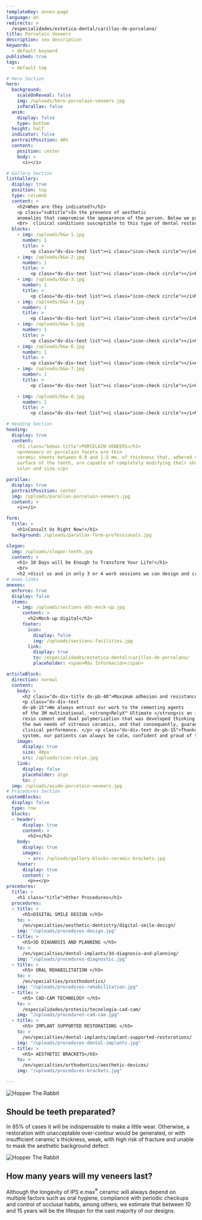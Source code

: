 ```yaml
---
templateKey: annex-page
language: en
redirects: >
  /especialidades/estetica-dental/carillas-de-porcelana/
title: Porcelain Veneers
description: seo description
keywords:
  - default keyowrd
published: true
tags:
  - default tag

# Hero Section
hero:
  background:
    scaleOnReveal: false
    img: /uploads/hero-porcelain-veneers.jpg
    isParallax: false
  anim:
    display: false
    type: bottom
  height: half
  indicator: false
  portraitPosition: 40%
  content:
    position: center
    body: >
      <i></i>

# Gallery Section
listGallery:
  display: true
  position: top
  type: columnb
  content: >
    <h2>When are they indicated?</h2>
    <p class="subtitle">In the presence of aesthetic
    anomalies that compromise the appearance of the person. Below we present various
    <br>  clinical conditions susceptible to this type of dental restoration:</p>
  blocks:
    - img: /uploads/b&a-1.jpg
      number: 1
      title: >
         <p class="dv-div-text list"><i class="icon-check circle"></i>Diastemas or interdental spaces.</p>
    - img: /uploads/b&a-2.jpg
      number: 1
      title: >
         <p class="dv-div-text list"><i class="icon-check circle"></i>Pigmentations or irreversible stains.</p>
    - img: /uploads/b&a-3.jpg
      number: 1
      title: >
         <p class="dv-div-text list"><i class="icon-check circle"></i>Mild malpositions.</p>
    - img: /uploads/b&a-4.jpg
      number: 1
      title: >
         <p class="dv-div-text list"><i class="icon-check circle"></i>Black triangles or gingival embrasures.</p>
    - img: /uploads/b&a-5.jpg
      number: 1
      title: >
         <p class="dv-div-text list"><i class="icon-check circle"></i>Coronary fractures.</p>
    - img: /uploads/b&a-6.jpg
      number: 1
      title: >
         <p class="dv-div-text list"><i class="icon-check circle"></i>Alterations in shape, color and size.</p>
    - img: /uploads/b&a-7.jpg
      number: 1
      title: >
         <p class="dv-div-text list"><i class="icon-check circle"></i>Old or defective restorations.</p

    - img: /uploads/b&a-8.jpg
      number: 1
      title: >
         <p class="dv-div-text list"><i class="icon-check circle"></i>Need for permanent bleaching.</p>

# Heading Section
heading:
  display: true
  content:
    <h1 class="bebas title">PORCELAIN VENEERS</h1>
    <p>Veneers or porcelain facets are thin
    ceramic sheets between 0.8 and 1.5 mm. of thickness that, adhered to the front
    surface of the teeth, are capable of completely modifying their shape, texture,
    color and size.</p>

parallax:
  display: true
  portraitPosition: center
  img: /uploads/parallax-porcelain-veneers.jpg
  content: >
    <i></i>

form:
  title: >
    <h1>Consult Us Right Now!</h1>
  background: /uploads/parallax-form-professionals.jpg

slogan:
  img: /uploads/slogan-teeth.jpg
  content: >
    <h1> 10 Days will be Enough to Transform Your Life!</h1>
    <br>
    <h2 >Visit us and in only 3 or 4 work sessions we can design and create that smile you have always dreamed of.</h2>
# anex-links
anexes:
  enforce: true
  display: false
  items:
    - img: /uploads/sections-dds-mock-up.jpg
      content: >
        <h2>Mock-up digital</h2>
      footer:
        icon:
          display: false
          img: /uploads/sections-facilities.jpg
        link:
          display: true
          to: /especialidades/estetica-dental/carillas-de-porcelana/
          placeholder: <span>Más Información</span>

articleBlock:
  direction: normal
  content:
    body: >
      <h2 class="dv-div-title dv-pb-40">Maximum adhesion and resistance!<</h2>
      <p class="dv-div-text
      dv-pb-15">We always entrust our work to the cementing agents
      of the 3M multinational. <strong>RelyX™ Ultimate </strong>is an innovative adhesive
      resin cement and dual polymerization that was developed thinking exclusively about
      the own needs of vitreous ceramics, and that consequently, guarantees us an excellent
      clinical performance. </p> <p class="dv-div-text dv-pb-15">Thanks to this new
      system, our patients can always be calm, confident and proud of their new smile.</p>
    image:
      display: true
      size: 40px
      src: /uploads/icon-relyx.jpg
    link:
      display: false
      placeholder: algo
      to: /
  img: /uploads/aside-porcelain-veneers.jpg
# Procedures Section
customBlocks:
  display: false
  type: row
  blocks:
  - header:
      display: true
      content: >
        <h2></h2>
    body: 
      display: true
      images:
        - src: /uploads/gallery-blocks-ceramic-brackets.jpg
    footer:
      display: true
      content: >
        <p>=</p>
procedures:
  title: >
    <h1 class="title">Other Procedures</h1>
  procedures:
  - title: >
      <h5>DIGITAL SMILE DESIGN </h5>
    to: >
      /en/specialties/aesthetic-dentistry/digital-smile-design/
    img: "/uploads/procedures-design.jpg"
  - title: >
      <h5>3D DIAGNOSIS AND PLANNING </h5>
    to: >
      /en/specialties/dental-implants/3d-diagnosis-and-planning/
    img: "/uploads/procedures-diagnostic.jpg"
  - title: >
      <h5> ORAL REHABILITATION </h5>
    to: >
      /en/specialties/prosthodontics/
    img: "/uploads/procedures-rehabilitation.jpg"
  - title: >
      <h5> CAD-CAM TECHNOLOGY </h5>
    to: >
      /especialidades/protesis/tecnologia-cad-cam/
    img: "/uploads/procedures-cad-cam.jpg"
  - title: >
      <h5> IMPLANT SUPPORTED RESTORATIONS </h5>
    to: >
      /en/specialties/dental-implants/implant-supported-restorations/
    img: "/uploads/procedures-dental-implants.jpg"
  - title: >
      <h5> AESTHETIC BRACKETS</h5>
    to: >
      /en/specialties/orthodontics/aesthetic-devices/
    img: "/uploads/procedures-brackets.jpg"

---
```

<div class="row container">
<div class="item">

![Hopper The Rabbit](/img/gallery-blocks-dds-cut.jpg)

## Should be teeth preparated?

In 85% of cases it will be indispensable to make a little wear. Otherwise,
a restoration with unacceptable over-contour would be generated, or with insufficient ceramic´s thickness, weak, with high risk of fracture and unable to mask the aesthetic background defect.

</div>
<div class="item">

![Hopper The Rabbit](/img/gallery-blocks-dds-lasting.jpg)

##  How many years will my veneers last?

Although the longevity of IPS e.max<sup>®</sup> ceramic will always
depend on multiple factors such as oral hygiene, compliance with periodic checkups
and control of occlusal habits, among others; we estimate that between 10 and
15 years will be the lifespan for the vast majority of our designs.

</div>
</div>


